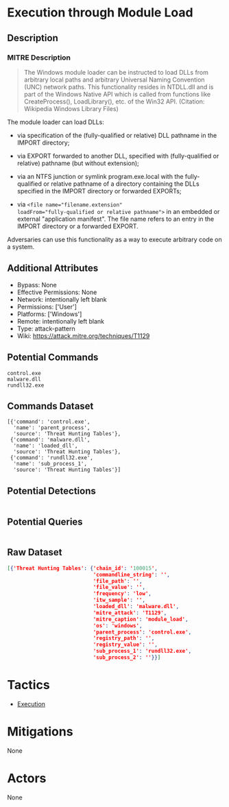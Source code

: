
# Execution through Module Load

## Description

### MITRE Description

> The Windows module loader can be instructed to load DLLs from arbitrary local paths and arbitrary Universal Naming Convention (UNC) network paths. This functionality resides in NTDLL.dll and is part of the Windows Native API which is called from functions like CreateProcess(), LoadLibrary(), etc. of the Win32 API. (Citation: Wikipedia Windows Library Files)

The module loader can load DLLs:

* via specification of the (fully-qualified or relative) DLL pathname in the IMPORT directory;
    
* via EXPORT forwarded to another DLL, specified with (fully-qualified or relative) pathname (but without extension);
    
* via an NTFS junction or symlink program.exe.local with the fully-qualified or relative pathname of a directory containing the DLLs specified in the IMPORT directory or forwarded EXPORTs;
    
* via <code>&#x3c;file name="filename.extension" loadFrom="fully-qualified or relative pathname"&#x3e;</code> in an embedded or external "application manifest". The file name refers to an entry in the IMPORT directory or a forwarded EXPORT.

Adversaries can use this functionality as a way to execute arbitrary code on a system.

## Additional Attributes

* Bypass: None
* Effective Permissions: None
* Network: intentionally left blank
* Permissions: ['User']
* Platforms: ['Windows']
* Remote: intentionally left blank
* Type: attack-pattern
* Wiki: https://attack.mitre.org/techniques/T1129

## Potential Commands

```
control.exe
malware.dll
rundll32.exe
```

## Commands Dataset

```
[{'command': 'control.exe',
  'name': 'parent_process',
  'source': 'Threat Hunting Tables'},
 {'command': 'malware.dll',
  'name': 'loaded_dll',
  'source': 'Threat Hunting Tables'},
 {'command': 'rundll32.exe',
  'name': 'sub_process_1',
  'source': 'Threat Hunting Tables'}]
```

## Potential Detections

```json

```

## Potential Queries

```json

```

## Raw Dataset

```json
[{'Threat Hunting Tables': {'chain_id': '100015',
                            'commandline_string': '',
                            'file_path': '',
                            'file_value': '',
                            'frequency': 'low',
                            'itw_sample': '',
                            'loaded_dll': 'malware.dll',
                            'mitre_attack': 'T1129',
                            'mitre_caption': 'module_load',
                            'os': 'windows',
                            'parent_process': 'control.exe',
                            'registry_path': '',
                            'registry_value': '',
                            'sub_process_1': 'rundll32.exe',
                            'sub_process_2': ''}}]
```

# Tactics


* [Execution](../tactics/Execution.md)


# Mitigations

None

# Actors

None

